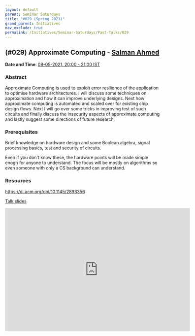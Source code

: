 ```yaml
---
layout: default
parent: Seminar Saturdays
title: "#029 (Spring 2021)"
grand_parent: Initiatives
nav_exclude: true
permalink: /Initiatives/Seminar-Saturdays/Past-Talks/029
---
```


(#029) **Approximate Computing** - [Salman Ahmed](mailto:salman.ahmed@research.iiit.ac.in)
------------

**Date and Time**: [08-05-2021, 20:00 - 21:00 IST]()

### Abstract
Approximate Computing is used to exploit error resilience of the application to optimise hardware architectures. I will discuss some techniques on approximation and how it can improve underlying designs. Next how approximate computing is automated and scaled over for existing chip design flows. Next I will go over some tricks in improving test of such circuits and finally discuss the insecurity aspects of approximate computing and lastly suggest some directions of future research.

### Prerequisites
Brief knowledge on hardware design and some Boolean algebra, signal processing basics, test and security of circuits.

Even if you don't know these, the hardware points will be made simple enogh for anyone to understand. The focus will be mostly on algorithms so even someone with only a CS background can understand.


### Resources
https://dl.acm.org/doi/10.1145/2893356

[Talk slides](./slides_029.pdf)

<iframe width="600" height="400" src="https://www.youtube.com/embed/gltBJtARZ3s" frameborder="0" allow="accelerometer; autoplay; clipboard-write; encrypted-media; gyroscope; picture-in-picture" allowfullscreen></iframe>


